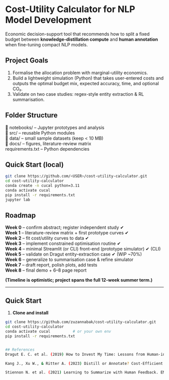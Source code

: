 # Cost-Utility Calculator for NLP Model Development

Economic decision-support tool that recommends how to split a fixed budget
between **knowledge-distillation compute** and **human annotation** when fine-tuning
compact NLP models.

## Project Goals
1. Formalise the allocation problem with marginal-utility economics.
2. Build a lightweight simulation (Python) that takes user-entered costs and
   outputs the optimal budget mix, expected accuracy, time, and optional CO₂.
3. Validate on two case studies: regex-style entity extraction & RL summarisation.

## Folder Structure
📁 notebooks/ – Jupyter prototypes and analysis  
📁 src/ – reusable Python modules  
📁 data/ – small sample datasets (keep < 10 MB)  
📁 docs/ – figures, literature-review matrix  
requirements.txt – Python dependencies

## Quick Start (local)
```bash
git clone https://github.com/<USER>/cost-utility-calculator.git
cd cost-utility-calculator
conda create -n cucal python=3.11
conda activate cucal
pip install -r requirements.txt
jupyter lab
```

## Roadmap
 **Week 0** – confirm abstract; register independent study  ✔  
 **Week 1** – literature-review matrix + first prototype curves  ✔  
 **Week 2** – fit cost/utility curves to data  ✔  
 **Week 3** – implement constrained optimisation routine  ✔  
 **Week 4** – minimal Streamlit (or CLI) front-end (prototype simulator)  ✔ (CLI)  
 **Week 5** – validate on Dragut entity-extraction case  ✔ (WIP ~70%)  
 **Week 6** – generalize to summarisation case & refine simulator  
 **Week 7** – draft report, polish plots, add tests  
 **Week 8** – final demo + 6–8 page report  

**(Timeline is optimistic; project spans the full 12-week summer term.)**

---

## Quick Start

1. **Clone and install**

```bash
git clone https://github.com/zuzannabak/cost-utility-calculator.git
cd cost-utility-calculator
conda activate cucal          # or your own env
pip install -r requirements.txt


## References
Dragut E. C. et al. (2019) How to Invest My Time: Lessons from Human-in-the-Loop Entity Extraction. KDD.

Kang J., Xu W., & Ritter A. (2023) Distill or Annotate? Cost-Efficient Fine-Tuning of Compact Models. arXiv:2305.01645.

Stiennon N. et al. (2021) Learning to Summarize with Human Feedback. EMNLP.
